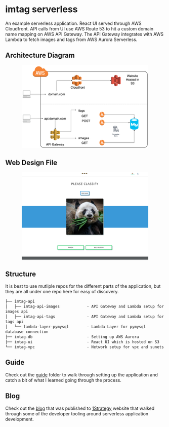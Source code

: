 # imtag serverless

An example serverless application. React UI served through AWS Cloudfront. API calls from UI use AWS Route 53 to hit a custom domain name mapping on AWS API Gateway. The API Gateway integrates with AWS Lambda to fetch images and tags from AWS Aurora Serverless.

## Architecture Diagram

<div style="text-align:center">
  <img src="guide/images/diagram.png" width="400" >
</div>

## Web Design File

<div style="text-align:center">
  <img src="guide/images/web.png" width="400" style="text-align:center">
</div>

## Structure

It is best to use mutliple repos for the different parts of the application, but they are all under one repo here for easy of discovery.

```text
├── imtag-api
│   ├── imtag-api-images            - API Gateway and Lambda setup for images api
│   ├── imtag-api-tags              - API Gateway and Lambda setup for tags api
│   └── lambda-layer-pymysql        - Lambda Layer for pymysql database connection
├── imtag-db                        - Setting up AWS Aurora
├── imtag-ui                        - React UI which is hosted on S3
└── imtag-vpc                       - Network setup for vpc and sunets
```

## Guide

Check out the [guide](guide) folder to walk through setting up the application and catch a bit of what I learned going through the process.

## Blog

Check out the [blog](BLOG.md) that was published to [1Strategy](1strategy.com/blog) website that walked through some of the developer tooling around serverless application development.